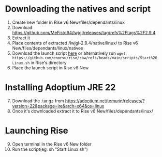 # Downloading the natives and script

1. Create new folder in Rise v6 New/files/dependants/linux
2. Download https://github.com/MeFisto94/lwjgl/releases/tag/refs%2Ftags%2F2.9.4
3. Extract it
4. Place contents of extracted /lwjgl-2.9.4/native/linux/ to Rise v6 New/files/dependants/linux/natives
5. Download the launch script [here](https://github.com/enorsu/rise/raw/refs/heads/main/scripts/Start%20Linux.sh) or alternatively run `wget https://github.com/enorsu/rise/raw/refs/heads/main/scripts/Start%20Linux.sh` in Rise's directory
6. Place the launch script in Rise v6 New

# Installing Adoptium JRE 22

7. Download the .tar.gz from https://adoptium.net/temurin/releases/?version=22&package=jre&arch=x64&os=linux
8. Once it's downloaded extract it to Rise v6 New/files/dependants/linux/

# Launching Rise

9. Open terminal in the Rise v6 New folder
10. Run the script(eg. sh "Start Linux.sh")
